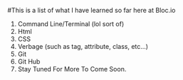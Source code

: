 
#This is a list of what I have learned so far here at Bloc.io

1. Command Line/Terminal  (lol sort of)
2. Html
3. CSS
4. Verbage (such as tag, attribute, class, etc...)
5. Git
6. Git Hub
7. Stay Tuned For More To Come Soon.
